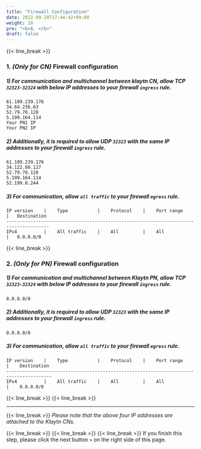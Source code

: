 ```yaml
---
title: "Firewall Configuration"
date: 2022-09-20T17:44:42+09:00
weight: 10
pre: "<b>A. </b>"
draft: false
---
```

{{< line_break >}}

### 1. *(Only for CN)* Firewall configuration

##### 1) For communication and multichannel between klaytn CN, allow TCP ```32323-32324``` with below IP addresses to your firewall ```ingress``` rule.
```vim
61.109.239.176
34.64.236.63
52.79.70.128
5.199.164.114
Your PN1 IP
Your PN2 IP
```

##### 2) Additionally, it is required to allow UDP ```32323``` with the same IP addresses to your firewall ```ingress``` rule.
```vim
61.109.239.176
34.122.80.127
52.79.70.128
5.199.164.114
52.199.8.244
``` 

##### 3) For communication, allow ```all traffic``` to your firewall ```egress``` rule.
```vim
IP version    |    Type           |    Protocol    |    Port range    |   Destination
--------------------------------------------------------------------------------------
IPv4          |    All traffic    |    All         |    All           |   0.0.0.0/0
``` 

{{< line_break >}}

### 2. *(Only for PN)* Firewall configuration

##### 1) For communication and multichannel between Klaytn PN, allow TCP ```32323-32324``` with below IP addresses to your firewall ```ingress``` rule.
```vim
0.0.0.0/0
```

##### 2) Additionally, it is required to allow UDP ``` 32323 ``` with the same IP addresses to your firewall ```ingress``` rule.
```vim
0.0.0.0/0
``` 

##### 3) For communication, allow ```all traffic``` to your firewall ```egress``` rule.
```vim
IP version    |    Type           |    Protocol    |    Port range    |    Destination
---------------------------------------------------------------------------------------
IPv4          |    All traffic    |    All         |    All           |    0.0.0.0/0
``` 

{{< line_break >}}
{{< line_break >}}

---
{{< line_break >}}
*Please note that the above four IP addresses are attached to the Klaytn CNs.*

{{< line_break >}}
{{< line_break >}}
{{< line_break >}}
If you finish this step, please click the next button ```>``` on the right side of this page.
